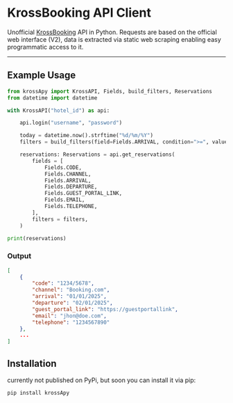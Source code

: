 # KrossBooking API Client

Unofficial [KrossBooking](https://www.krossbooking.com/) API in Python. Requests are based on the official web interface (V2), data is extracted via static web scraping enabling easy programmatic access to it.

---

## Example Usage

```python
from krossApy import KrossAPI, Fields, build_filters, Reservations
from datetime import datetime

with KrossAPI("hotel_id") as api:

    api.login("username", "password")

    today = datetime.now().strftime("%d/%m/%Y")
    filters = build_filters(field=Fields.ARRIVAL, condition=">=", value=today)

    reservations: Reservations = api.get_reservations(
        fields = [
            Fields.CODE,
            Fields.CHANNEL,
            Fields.ARRIVAL,
            Fields.DEPARTURE,
            Fields.GUEST_PORTAL_LINK,
            Fields.EMAIL,
            Fields.TELEPHONE,
        ],
        filters = filters,
    )

print(reservations)
```
### Output
```json
[
    {
        "code": "1234/5678",
        "channel": "Booking.com",
        "arrival": "01/01/2025",
        "departure": "02/01/2025",
        "guest_portal_link": "https://guestportallink",
        "email": "jhon@doe.com",
        "telephone": "1234567890"
    },
    ...
]
```
## Installation
currently not published on PyPi, but soon you can install it via pip:

```bash
pip install krossApy
```